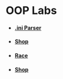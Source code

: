 # OOP Labs

* #### [.ini Parser](https://github.com/MaksimGolish/OOPLabs/tree/master/IniParser)
* #### [Shop](https://github.com/MaksimGolish/OOPLabs/tree/master/Shop)
* #### [Race](https://github.com/MaksimGolish/OOPLabs/tree/master/Race)
* #### [Shop](https://github.com/MaksimGolish/OOPLabs/tree/master/Backups)
